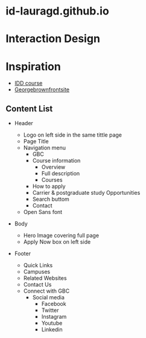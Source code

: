 # id-lauragd.github.io

# Interaction Design

# Inspiration

- [IDD course](https://www.georgebrown.ca/programs/interaction-design-program-g113/)
- [Georgebrownfrontsite](https://dribbble.com/shots/6946020-Pergamum-University-Homepage)

## Content List
- Header
    - Logo on left side  in the same tittle page
    - Page Title
    - Navigation menu 
        - GBC
        - Course information
            - Overview
            - Full description
            - Courses
        - How to apply
        - Carrier & postgraduate study Opportunities
        - Search buttom
        - Contact
    - Open Sans font

- Body

    - Hero Image covering full page
    - Apply Now box on left side 

- Footer

    - Quick Links
    - Campuses
    - Related Websites
    - Contact Us
    - Connect with GBC
        - Social media
            - Facebook
            - Twitter
            - Instagram
            - Youtube
            - Linkedin











